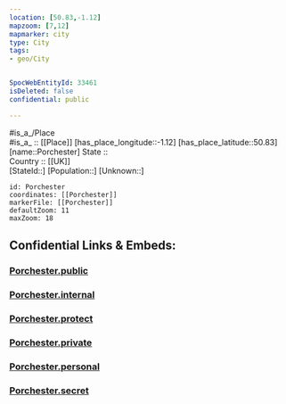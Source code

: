 ```yaml
---
location: [50.83,-1.12] 
mapzoom: [7,12] 
mapmarker: city 
type: City
tags:
- geo/City


SpocWebEntityId: 33461
isDeleted: false
confidential: public

---
```

#is_a_/Place  
#is_a_ :: [[Place]] 
[has_place_longitude::-1.12] 
[has_place_latitude::50.83] 
[name::Porchester] 
State ::  
Country :: [[UK]]  
[StateId::] 
[Population::] 
[Unknown::] 


```leaflet
id: Porchester
coordinates: [[Porchester]] 
markerFile: [[Porchester]] 
defaultZoom: 11 
maxZoom: 18
```


## Confidential Links & Embeds: 

### [Porchester.public](/_public/\Earth\Continent\Europe\Europe~North\UK\England\Regions~England\South_East_England\Hampshire,CountyPorchester.public.md) 

### [Porchester.internal](/_internal/\Earth\Continent\Europe\Europe~North\UK\England\Regions~England\South_East_England\Hampshire,CountyPorchester.internal.md) 

### [Porchester.protect](/_protect/\Earth\Continent\Europe\Europe~North\UK\England\Regions~England\South_East_England\Hampshire,CountyPorchester.protect.md) 

### [Porchester.private](/_private/\Earth\Continent\Europe\Europe~North\UK\England\Regions~England\South_East_England\Hampshire,CountyPorchester.private.md) 

### [Porchester.personal](/_personal/\Earth\Continent\Europe\Europe~North\UK\England\Regions~England\South_East_England\Hampshire,CountyPorchester.personal.md) 

### [Porchester.secret](/_secret/\Earth\Continent\Europe\Europe~North\UK\England\Regions~England\South_East_England\Hampshire,CountyPorchester.secret.md)

